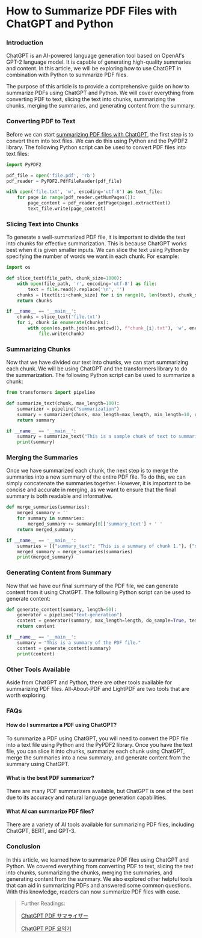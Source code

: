 # How to Summarize PDF Files with ChatGPT and Python

### Introduction

ChatGPT is an AI-powered language generation tool based on OpenAI's GPT-2 language model. It is capable of generating high-quality summaries and content. In this article, we will be exploring how to use ChatGPT in combination with Python to summarize PDF files.

The purpose of this article is to provide a comprehensive guide on how to summarize PDFs using ChatGPT and Python. We will cover everything from converting PDF to text, slicing the text into chunks, summarizing the chunks, merging the summaries, and generating content from the summary.

### Converting PDF to Text

Before we can start [summarizing PDF files with ChatGPT](https://docs.kanaries.net/tutorials/ChatGPT/chatgpt-pdf-summarizer), the first step is to convert them into text files. We can do this using Python and the PyPDF2 library. The following Python script can be used to convert PDF files into text files:

```python
import PyPDF2

pdf_file = open('file.pdf', 'rb')
pdf_reader = PyPDF2.PdfFileReader(pdf_file)

with open('file.txt', 'w', encoding='utf-8') as text_file:
    for page in range(pdf_reader.getNumPages()):
        page_content = pdf_reader.getPage(page).extractText()
        text_file.write(page_content)
```

### Slicing Text into Chunks

To generate a well-summarized PDF file, it is important to divide the text into chunks for effective summarization. This is because ChatGPT works best when it is given smaller inputs. We can slice the text using Python by specifying the number of words we want in each chunk. For example:

```python
import os

def slice_text(file_path, chunk_size=1000):
    with open(file_path, 'r', encoding='utf-8') as file:
        text = file.read().replace('\n', '')
    chunks = [text[i:i+chunk_size] for i in range(0, len(text), chunk_size)]
    return chunks

if __name__ == '__main__':
    chunks = slice_text('file.txt')
    for i, chunk in enumerate(chunks):
        with open(os.path.join(os.getcwd(), f"chunk_{i}.txt"), 'w', encoding='utf-8') as file:
            file.write(chunk)
```

### Summarizing Chunks

Now that we have divided our text into chunks, we can start summarizing each chunk. We will be using ChatGPT and the transformers library to do the summarization. The following Python script can be used to summarize a chunk:

```python
from transformers import pipeline

def summarize_text(chunk, max_length=100):
    summarizer = pipeline("summarization")
    summary = summarizer(chunk, max_length=max_length, min_length=10, do_sample=False)
    return summary

if __name__ == '__main__':
    summary = summarize_text("This is a sample chunk of text to summarize using ChatGPT and Python.")
    print(summary)
```

### Merging the Summaries

Once we have summarized each chunk, the next step is to merge the summaries into a new summary of the entire PDF file. To do this, we can simply concatenate the summaries together. However, it is important to be concise and accurate in merging, as we want to ensure that the final summary is both readable and informative.

```python
def merge_summaries(summaries):
    merged_summary = ''
    for summary in summaries:
        merged_summary += summary[0]['summary_text'] + ' '
    return merged_summary

if __name__ == '__main__':
    summaries = [{"summary_text": "This is a summary of chunk 1."}, {"summary_text": "This is a summary of chunk 2."}]
    merged_summary = merge_summaries(summaries)
    print(merged_summary)
```

### Generating Content from Summary

Now that we have our final summary of the PDF file, we can generate content from it using ChatGPT. The following Python script can be used to generate content:

```python
def generate_content(summary, length=50):
    generator = pipeline("text-generation")
    content = generator(summary, max_length=length, do_sample=True, temperature=0.7)
    return content

if __name__ == '__main__':
    summary = "This is a summary of the PDF file."
    content = generate_content(summary)
    print(content)
```

### Other Tools Available

Aside from ChatGPT and Python, there are other tools available for summarizing PDF files. All-About-PDF and LightPDF are two tools that are worth exploring.

### FAQs

#### How do I summarize a PDF using ChatGPT?

To summarize a PDF using ChatGPT, you will need to convert the PDF file into a text file using Python and the PyPDF2 library. Once you have the text file, you can slice it into chunks, summarize each chunk using ChatGPT, merge the summaries into a new summary, and generate content from the summary using ChatGPT.

#### What is the best PDF summarizer?

There are many PDF summarizers available, but ChatGPT is one of the best due to its accuracy and natural language generation capabilities.

#### What AI can summarize PDF files?

There are a variety of AI tools available for summarizing PDF files, including ChatGPT, BERT, and GPT-3.

### Conclusion

In this article, we learned how to summarize PDF files using ChatGPT and Python. We covered everything from converting PDF to text, slicing the text into chunks, summarizing the chunks, merging the summaries, and generating content from the summary. We also explored other helpful tools that can aid in summarizing PDFs and answered some common questions. With this knowledge, readers can now summarize PDF files with ease.

> Further Readings:
>
> [ChatGPT PDF サマライザー](https://docs.kanaries.net/ja/tutorials/ChatGPT/chatgpt-pdf-summarizer)
>
> [ChatGPT PDF 요약기](https://docs.kanaries.net/ko/tutorials/ChatGPT/chatgpt-pdf-summarizer)
